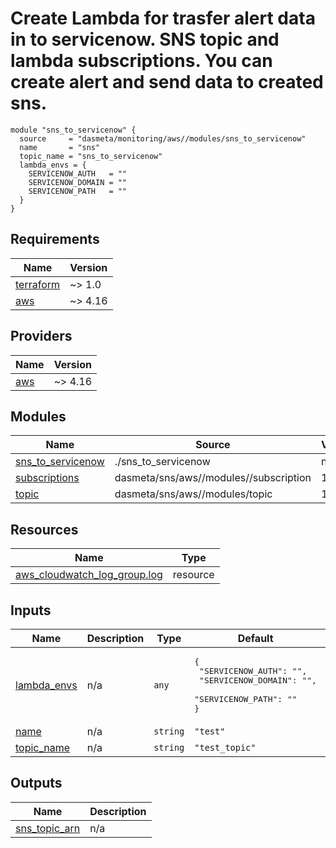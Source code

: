 # Create Lambda for trasfer alert data in to servicenow. SNS topic and lambda subscriptions. You can create alert and send data to created sns.

```
module "sns_to_servicenow" {
  source     = "dasmeta/monitoring/aws//modules/sns_to_servicenow"
  name       = "sns"
  topic_name = "sns_to_servicenow"
  lambda_envs = {
    SERVICENOW_AUTH   = ""
    SERVICENOW_DOMAIN = ""
    SERVICENOW_PATH   = ""
  }
}

```

<!-- BEGIN_TF_DOCS -->
## Requirements

| Name | Version |
|------|---------|
| <a name="requirement_terraform"></a> [terraform](#requirement\_terraform) | ~> 1.0 |
| <a name="requirement_aws"></a> [aws](#requirement\_aws) | ~> 4.16 |

## Providers

| Name | Version |
|------|---------|
| <a name="provider_aws"></a> [aws](#provider\_aws) | ~> 4.16 |

## Modules

| Name | Source | Version |
|------|--------|---------|
| <a name="module_sns_to_servicenow"></a> [sns\_to\_servicenow](#module\_sns\_to\_servicenow) | ./sns_to_servicenow | n/a |
| <a name="module_subscriptions"></a> [subscriptions](#module\_subscriptions) | dasmeta/sns/aws//modules//subscription | 1.2.3 |
| <a name="module_topic"></a> [topic](#module\_topic) | dasmeta/sns/aws//modules/topic | 1.2.3 |

## Resources

| Name | Type |
|------|------|
| [aws_cloudwatch_log_group.log](https://registry.terraform.io/providers/hashicorp/aws/latest/docs/resources/cloudwatch_log_group) | resource |

## Inputs

| Name | Description | Type | Default | Required |
|------|-------------|------|---------|:--------:|
| <a name="input_lambda_envs"></a> [lambda\_envs](#input\_lambda\_envs) | n/a | `any` | <pre>{<br>  "SERVICENOW_AUTH": "",<br>  "SERVICENOW_DOMAIN": "",<br>  "SERVICENOW_PATH": ""<br>}</pre> | no |
| <a name="input_name"></a> [name](#input\_name) | n/a | `string` | `"test"` | no |
| <a name="input_topic_name"></a> [topic\_name](#input\_topic\_name) | n/a | `string` | `"test_topic"` | no |

## Outputs

| Name | Description |
|------|-------------|
| <a name="output_sns_topic_arn"></a> [sns\_topic\_arn](#output\_sns\_topic\_arn) | n/a |
<!-- END_TF_DOCS -->
